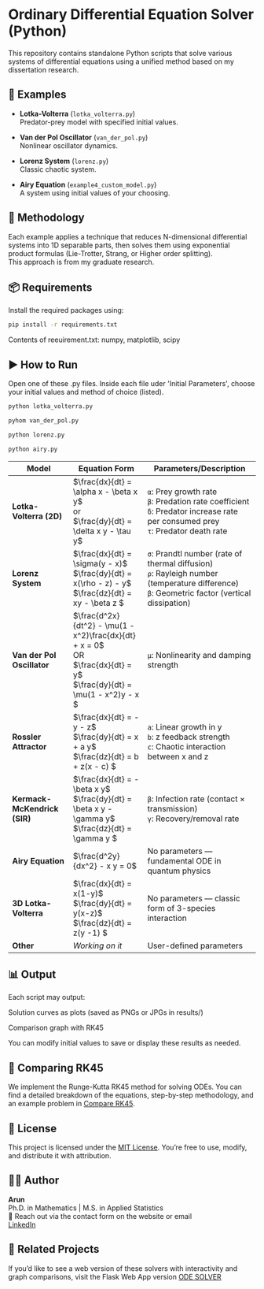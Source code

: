 # Ordinary Differential Equation Solver (Python)

This repository contains standalone Python scripts that solve various systems of differential equations using a unified method based on my dissertation research.

## 📂 Examples

- **Lotka-Volterra** (`lotka_volterra.py`)  
  Predator-prey model with specified initial values.

- **Van der Pol Oscillator** (`van_der_pol.py`)  
  Nonlinear oscillator dynamics.

- **Lorenz System** (`lorenz.py`)  
  Classic chaotic system.

- **Airy Equation** (`example4_custom_model.py`)  
  A system using initial values of your choosing.

## 🧠 Methodology

Each example applies a technique that reduces N-dimensional differential systems into 1D separable parts, then solves them using exponential product formulas (Lie-Trotter, Strang, or Higher order splitting).  
This approach is from my graduate research.

## 📦 Requirements

Install the required packages using:

```bash
pip install -r requirements.txt
```

Contents of reeuirement.txt:
numpy, matplotlib, scipy

## ▶️ How to Run
Open one of these .py files. Inside each file uder 'Initial Parameters', choose your initial values and method of choice (listed). 
```bash
python lotka_volterra.py

pyhom van_der_pol.py

python lorenz.py

python airy.py
```

| Model                        | Equation Form                                                                                                                                  | Parameters/Description                              |
| ---------------------------- | ---------------------------------------------------------------------------------------------------------------------------------------------- | --------------------------------------------------- |
| **Lotka-Volterra (2D)**      | $\frac{dx}{dt} = \alpha x - \beta x y$ <br> or <br> $\frac{dy}{dt} = \delta x y - \tau y$                                                     | `α`: Prey growth rate <br> `β`: Predation rate coefficient <br> `δ`: Predator increase rate per consumed prey <br> `τ`: Predator death rate |
| **Lorenz System**            | $\frac{dx}{dt} = \sigma(y - x)$<br> $\frac{dy}{dt} = x(\rho - z) - y$ <br> $\frac{dz}{dt} = xy - \beta z $                                    | `σ`: Prandtl number (rate of thermal diffusion) <br> `ρ`: Rayleigh number (temperature difference) <br> `β`: Geometric factor (vertical dissipation) |
| **Van der Pol Oscillator**   | $\frac{d^2x}{dt^2} - \mu(1 - x^2)\frac{dx}{dt} + x = 0$ <br> OR <br> $\frac{dx}{dt} = y$ <br> $\frac{dy}{dt} = \mu(1 - x^2)y - x $             | `μ`: Nonlinearity and damping strength              |
| **Rossler Attractor**        | $\frac{dx}{dt} = -y - z$ <br> $\frac{dy}{dt} = x + a y$ <br> $\frac{dz}{dt} = b + z(x - c) $                                                  | `a`: Linear growth in y <br> `b`: z feedback strength <br> `c`: Chaotic interaction between x and z |
| **Kermack-McKendrick (SIR)** | $\frac{dx}{dt} = -\beta x y$ <br> $\frac{dy}{dt} = \beta x y - \gamma y$ <br> $\frac{dz}{dt} = \gamma y $                                     | `β`: Infection rate (contact × transmission) <br> `γ`: Recovery/removal rate |
| **Airy Equation**            | $\frac{d^2y}{dx^2} - x y = 0$                                                                                                                 | No parameters — fundamental ODE in quantum physics  |
| **3D Lotka-Volterra**        | $\frac{dx}{dt} = x(1-y)$ <br> $\frac{dy}{dt} = y(x-z)$ <br> $\frac{dz}{dt} = z(y -1) $                                                        | No parameters — classic form of 3-species interaction |
| **Other**                    | *Working on it*                                                                                                                               | User-defined parameters                             |


## 📊 Output

Each script may output:

  Solution curves as plots (saved as PNGs or JPGs in results/)

  Comparison graph with RK45 

  You can modify initial values to save or display these results as needed.

## 📌 Comparing RK45  

We implement the Runge-Kutta RK45 method for solving ODEs. You can find a detailed breakdown of the equations, step-by-step methodology, and an example problem in [Compare RK45](Compare_RK45.md).


## 📌 License

This project is licensed under the [MIT License](LICENSE). You’re free to use, modify, and distribute it with attribution.

## 🙋‍♂️ Author

**Arun**  
Ph.D. in Mathematics | M.S. in Applied Statistics  
📧 Reach out via the contact form on the website or email  
[LinkedIn](https://www.linkedin.com/in/arunbanjara/) 

## 🔗 Related Projects
If you’d like to see a web version of these solvers with interactivity and graph comparisons, visit the Flask Web App version
[ODE SOLVER](https://arun1111.pythonanywhere.com/)


